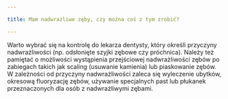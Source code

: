 ```yaml
---

title: Mam nadwrażliwe zęby, czy można coś z tym zrobić?

---
```


Warto wybrać się na kontrolę do lekarza dentysty, który określi przyczyny nadwrażliwości (np. odsłonięte szyjki zębowe czy próchnica). Należy też pamiętać o możliwości wystąpienia przejściowej nadwrażliwości zębów po zabiegach takich jak scaling (usuwanie kamienia) lub piaskowanie zębów. W zależności od przyczyny nadwrażliwości zaleca się wyleczenie ubytków, okresową fluoryzację zębów, używanie specjalnych past lub płukanek przeznaczonych dla osób z nadwrażliwymi zębami.
